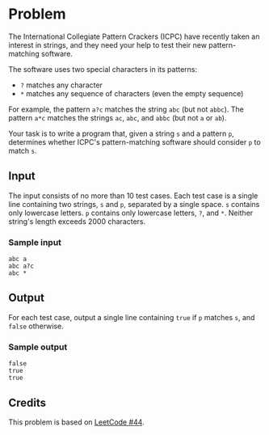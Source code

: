 # Problem

The International Collegiate Pattern Crackers (ICPC) have recently taken an
interest in strings, and they need your help to test their new pattern-matching
software.

The software uses two special characters in its patterns:

- `?` matches any character
- `*` matches any sequence of characters (even the empty sequence)

For example, the pattern `a?c` matches the string `abc` (but not `abbc`). The
pattern `a*c` matches the strings `ac`, `abc`, and `abbc` (but not `a` or `ab`).

Your task is to write a program that, given a string `s` and a pattern `p`,
determines whether ICPC's pattern-matching software should consider `p` to match
`s`.

## Input

The input consists of no more than 10 test cases. Each test case is a single
line containing two strings, `s` and `p`, separated by a single space. `s`
contains only lowercase letters. `p` contains only lowercase letters, `?`, and
`*`. Neither string's length exceeds 2000 characters.

### Sample input

```
abc a
abc a?c
abc *
```

## Output

For each test case, output a single line containing `true` if `p` matches `s`,
and `false` otherwise.

### Sample output

```
false
true
true
```

## Credits

This problem is based on [LeetCode #44](https://leetcode.com/problems/wildcard-matching/).
